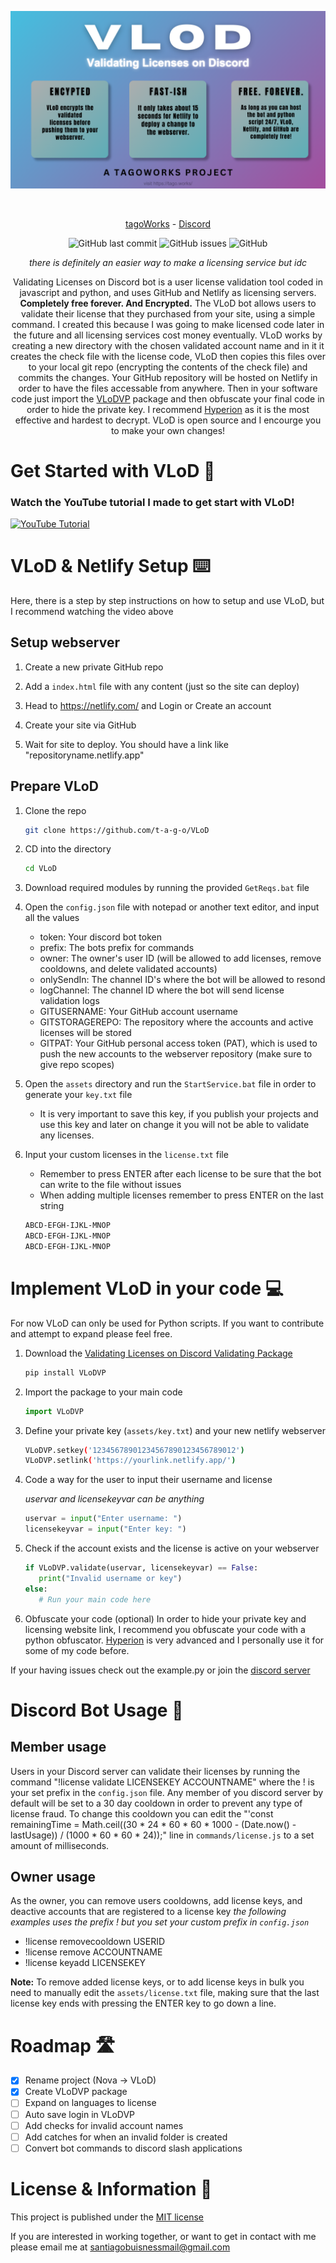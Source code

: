 ![Banner](./image.png)
<div align="center">
    </a>
    <br />
    
   [tagoWorks](https://tago.works/) - [Discord](https://tago.works/discord)
   
   ![GitHub last commit](https://img.shields.io/github/last-commit/t-a-g-o/vlod)
   ![GitHub issues](https://img.shields.io/github/issues-raw/t-a-g-o/vlod)
   ![GitHub](https://img.shields.io/github/license/t-a-g-o/vlod)

   *there is definitely an easier way to make a licensing service but idc*
   
   Validating Licenses on Discord bot is a user license validation tool coded in javascript and python, and uses GitHub and Netlify as licensing servers. **Completely free forever. And Encrypted.** The VLoD bot allows
   users to validate their license that they purchased from your site, using a simple command. I created this because I was going to make licensed code later in the future and all licensing services cost money eventually.
   VLoD works by creating a new directory with the chosen validated account name and in it it creates the check file with the license code, VLoD then copies this files over to your local git repo (encrypting the contents of the check file) and commits the
   changes. Your GitHub repository will be hosted on Netlify in order to have the files accessable from anywhere. Then in your software code just import the [VLoDVP](https://github.com/t-a-g-o/vlod/tree/vlodvp) package and then obfuscate your final code in order
   to hide the private key. I recommend [Hyperion](https://github.com/billythegoat356/Hyperion) as it is the most effective and hardest to decrypt. VLoD is open source and I encourge you to make your own changes!

</div>

# Get Started with VLoD 🚀
### Watch the YouTube tutorial I made to get start with VLoD!
[![YouTube Tutorial](https://img.youtube.com/vi/ZGfnvUzBGG8/0.jpg)](https://youtube.com/watch?v=ZGfnvUzBGG8)

# VLoD & Netlify Setup ⌨️

Here, there is a step by step instructions on how to setup and use VLoD, but I recommend watching the video above

## Setup webserver
1. Create a new private GitHub repo
   
2. Add a `index.html` file with any content (just so the site can deploy)
   
3. Head to https://netlify.com/ and Login or Create an account
   
4. Create your site via GitHub

5. Wait for site to deploy. You should have a link like "repositoryname.netlify.app"

## Prepare VLoD
1. Clone the repo
   ```sh
   git clone https://github.com/t-a-g-o/VLoD
   ```
   
2. CD into the directory
   ```sh
   cd VLoD
   ```
3. Download required modules by running the provided `GetReqs.bat` file
   
4. Open the `config.json` file with notepad or another text editor, and input all the values
   * token: Your discord bot token
   * prefix: The bots prefix for commands
   * owner: The owner's user ID (will be allowed to add licenses, remove cooldowns, and delete validated accounts)
   * onlySendIn: The channel ID's where the bot will be allowed to resond
   * logChannel: The channel ID where the bot will send license validation logs
   * GITUSERNAME: Your GitHub account username
   * GITSTORAGEREPO: The repository where the accounts and active licenses will be stored
   * GITPAT: Your GitHub personal access token (PAT), which is used to push the new accounts to the webserver repository (make sure to give repo scopes)
5. Open the `assets` directory and run the `StartService.bat` file in order to generate your `key.txt` file
   * It is very important to save this key, if you publish your projects and use this key and later on change it you will not be able to validate any licenses.

6. Input your custom licenses in the `license.txt` file
   * Remember to press ENTER after each license to be sure that the bot can write to the file without issues
   * When adding multiple licenses remember to press ENTER on the last string
   ```txt
   ABCD-EFGH-IJKL-MNOP
   ABCD-EFGH-IJKL-MNOP
   ABCD-EFGH-IJKL-MNOP

   ```

# Implement VLoD in your code 💻
For now VLoD can only be used for Python scripts. If you want to contribute and attempt to expand please feel free.
1. Download the [Validating Licenses on Discord Validating Package](https://github.com/t-a-g-o/vlod/tree/vlodvp)
   ```sh
   pip install VLoDVP
   ```
2. Import the package to your main code
   ```py
   import VLoDVP
   ```
3. Define your private key (`assets/key.txt`) and your new netlify webserver
   ```sh
   VLoDVP.setkey('12345678901234567890123456789012')
   VLoDVP.setlink('https://yourlink.netlify.app/')
   ```
4. Code a way for the user to input their username and license

   *uservar and licensekeyvar can be anything*
   ```py
   uservar = input("Enter username: ")
   licensekeyvar = input("Enter key: ")
   ```
5. Check if the account exists and the license is active on your webserver
   ```py
   if VLoDVP.validate(uservar, licensekeyvar) == False:
      print("Invalid username or key")
   else:
      # Run your main code here
   ```
6. Obfuscate your code (optional)
 In order to hide your private key and licensing website link, I recommend you obfuscate your code with a python obfuscator. [Hyperion](https://github.com/billythegoat356/Hyperion) is very advanced and I personally use it for some of my code before.


If your having issues check out the example.py or join the [discord server](https://tago.works/discord)
# Discord Bot Usage 🤖
## Member usage
Users in your Discord server can validate their licenses by running the command "!license validate LICENSEKEY ACCOUNTNAME" where the ! is your set prefix in the `config.json` file.
Any member of you discord server by default will be set to a 30 day cooldown in order to prevent any type of license fraud. To change this cooldown you can edit the "'const remainingTime = Math.ceil((30 * 24 * 60 * 60 * 1000 - (Date.now() - lastUsage)) / (1000 * 60 * 60 * 24));" line in `commands/license.js` to a set amount of milliseconds.

## Owner usage
As the owner, you can remove users cooldowns, add license keys, and deactive accounts that are registered to a license key
*the following examples uses the prefix ! but you set your custom prefix in `config.json`*
* !license removecooldown USERID
* !license remove ACCOUNTNAME
* !license keyadd LICENSEKEY

**Note:**
To remove added license keys, or to add license keys in bulk you need to manually edit the `assets/license.txt` file, making sure that the last license key ends with pressing the ENTER key to go down a line.

# Roadmap 🛣️
- [x] Rename project (Nova -> VLoD)
- [x] Create VLoDVP package
- [ ] Expand on languages to license
- [ ] Auto save login in VLoDVP
- [ ] Add checks for invalid account names
- [ ] Add catches for when an invalid folder is created
- [ ] Convert bot commands to discord slash applications

# License & Information 📃
This project is published under the [MIT license](./LICENSE)

If you are interested in working together, or want to get in contact with me please email me at santiagobuisnessmail@gmail.com
